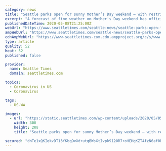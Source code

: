 ```yaml
---
category: news
title: "Seattle parks open for sunny Mother’s Day weekend — with restrictions and shorter hours"
excerpt: "A forecast of fine weather on Mother's Day weekend has officials worried about crowds spreading coronavirus. In a bid to deter picnics and any other gatherings, Seattle will close 17 major parks at 8 p."
publishedDateTime: 2020-05-08T21:25:00Z
webUrl: "https://www.seattletimes.com/seattle-news/seattle-parks-open-for-sunny-mothers-day-weekend-with-restrictions-and-shorter-hours/"
ampWebUrl: "https://www.seattletimes.com/seattle-news/seattle-parks-open-for-sunny-mothers-day-weekend-with-restrictions-and-shorter-hours/?amp=1"
cdnAmpWebUrl: "https://www-seattletimes-com.cdn.ampproject.org/c/s/www.seattletimes.com/seattle-news/seattle-parks-open-for-sunny-mothers-day-weekend-with-restrictions-and-shorter-hours/?amp=1"
type: article
quality: 52
heat: 52
published: false

provider:
  name: Seattle Times
  domain: seattletimes.com

topics:
  - Coronavirus in US
  - Coronavirus

tags:
  - US-WA

images:
  - url: "https://static.seattletimes.com/wp-content/uploads/2020/05/05082020_park_094337-300x208.jpg"
    width: 300
    height: 208
    title: "Seattle parks open for sunny Mother’s Day weekend — with restrictions and shorter hours"

secured: "dnTe1xQKIekvDT13YKbqOvXd+utqBWsXtIvpk912OR7+oHEHgKZT4fzN6af0PdgxxUqEr9mnWn/dBNYEd5IdbUM1SqhQbaJXthqvBypDwDvfTCUfJex8dCjDXV0DmLZfV3ca0Rx+jW0ZL2S3vmmykZjoPdLMWZf0LXpgrxhLdcHF7ykHCekLUQQZIdjUqT2gU97dMSGPxyT4hF6vSjl7Uxrbj+61zB98t1fG3QyQl4mcalSpyr0/faM991p0cat3d7kP0UccZ2acGfrQCSs+FZ+E59LSHl7MFpGzlt0166Ie/VwtDyvgT3HJPNLKfmUK;CCBdwenUDrc5R7PWXkYV2g=="
---
```


